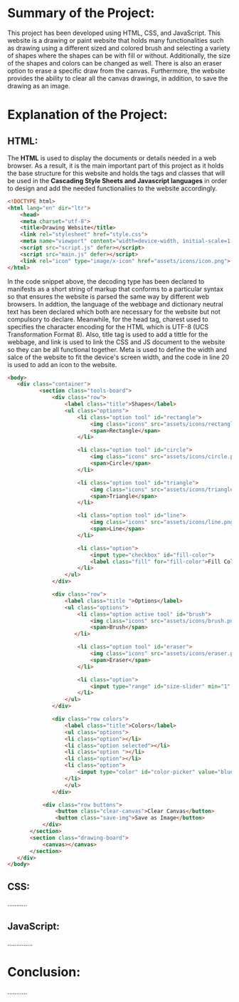 # Summary of the Project:
This project has been developed using HTML, CSS, and JavaScript. This website is a drawing or paint website that holds many functionalities such as drawing using a different sized and colored brush and selecting a variety of shapes where the shapes can be with fill or without. Additionally, the size of the shapes and colors can be changed as well. There is also an eraser option to erase a specific draw from the canvas. Furthermore, the website provides the ability to clear all the canvas drawings, in addition, to save the drawing as an image.

# Explanation of the Project:

## HTML:

The __HTML__ is used to display the documents or details needed in a web browser. As a result, it is the main important part of this project as it holds the base structure for this website and holds the tags and classes that will be used in the **Cascading Style Sheets and Javascript languages** in order to design and add the needed functionaliies to the website accordingly. 

```HTML
<!DOCTYPE html>
<html lang="en" dir="ltr">
    <head>
    <meta charset="utf-8">
    <title>Drawing Website</title>
    <link rel="stylesheet" href="style.css">
    <meta name="viewport" content="width=device-width, initial-scale=1.0">
    <script src="script.js" defer></script>
    <script src="main.js" defer></script>
    <link rel="icon" type="image/x-icon" href="assets/icons/icon.png">
</html> 
```
In the code snippet above, the decoding type has been declared to manifests as a short string of markup that conforms to a particular syntax so that ensures the website is parsed the same way by different web browsers. In addtion, the language of the webbage and dictionary neutral text has been declared which both are necessary for the website but not compulsory to declare.  Meanwhile, for the head tag, charest used to specifies the character encoding for the HTML which is UTF-8 (UCS Transformation Format 8). Also, title tag is used to add a tittle for the webbage, and link is used to link the CSS and JS document to the website so they can be all functional together. Meta is used to define the width and salce of the website to fit the device's screen width, and the code in line 20 is used to add an icon to the website.

```HTML
<body>
   <div class="container">
          <section class="tools-board">
              <div class="row">
                  <label class="title">Shapes</label>
                  <ul class="options">
                      <li class="option tool" id="rectangle">
                          <img class="icons" src="assets/icons/rectangle.png"  alt="">
                          <span>Rectangle</span>
                      </li>

                      <li class="option tool" id="circle">
                          <img class="icons" src="assets/icons/circle.png"  alt="">
                          <span>Circle</span>
                      </li>

                      <li class="option tool" id="triangle">
                          <img class="icons" src="assets/icons/triangle.png" alt="">
                          <span>Triangle</span>
                      </li>

                      <li class="option tool" id="line">
                          <img class="icons" src="assets/icons/line.png" alt="">
                          <span>Line</span>
                      </li>

                      <li class="option">
                          <input type="checkbox" id="fill-color">
                          <label class="fill" for="fill-color">Fill Color</label>
                      </li>
                  </ul>
              </div>

              <div class="row">
                  <label class="title ">Options</label>
                  <ul class="options">
                      <li class="option active tool" id="brush">
                          <img class="icons" src="assets/icons/brush.png" alt="">
                          <span>Brush</span>
                     </li>

                      <li class="option tool" id="eraser">
                          <img class="icons" src="assets/icons/eraser.png"alt="">
                          <span>Eraser</span>
                      </li>

                      <li class="option">
                          <input type="range" id="size-slider" min="1" max="45" value="10">
                      </li>
                  </ul>
              </div>

              <div class="row colors">
                  <label class="title">Colors</label>
                  <ul class="options">
                  <li class="option"></li>
                  <li class="option selected"></li>
                  <li class="option "></li>
                  <li class="option"></li>
                  <li class="option">
                      <input type="color" id="color-picker" value="blue">
                  </li>
                  </ul>
              </div>

           <div class="row buttons">
               <button class="clear-canvas">Clear Canvas</button>
               <button class="save-img">Save as Image</button>
           </div>
       </section>
       <section class="drawing-board">
           <canvas></canvas>
       </section>
   </div>
</body>
```
## CSS:

...........


## JavaScript:

..............

# Conclusion:
...........
